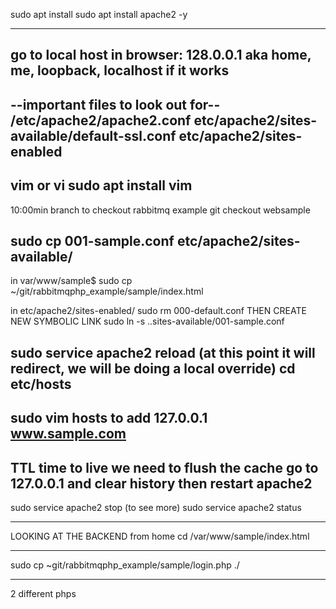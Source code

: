 sudo apt install
sudo apt install apache2 -y

----------------------------------
go to local host in browser:
128.0.0.1
aka home, me, loopback, localhost
if it works
----------------------------------
--important files to look out for--
/etc/apache2/apache2.conf
etc/apache2/sites-available/default-ssl.conf
etc/apache2/sites-enabled
----------------------------------
vim or vi
sudo apt install vim
-------------------------
10:00min
branch to checkout
rabbitmq example
git checkout websample

sudo cp 001-sample.conf etc/apache2/sites-available/
----------------------------------------------------
in var/www/sample$
sudo cp ~/git/rabbitmqphp_example/sample/index.html

in etc/apache2/sites-enabled/
sudo rm 000-default.conf
THEN CREATE NEW SYMBOLIC LINK
sudo ln -s ..sites-available/001-sample.conf

sudo service apache2 reload
(at this point it will redirect, we will be doing a local override)
cd etc/hosts
---------
sudo vim hosts
to add
127.0.0.1 www.sample.com
-------------------------------------
TTL 
time to live
we need to flush the cache
go to 127.0.0.1 and clear history
then restart apache2
--
sudo service apache2 stop
(to see more)
sudo service apache2 status

-------------------------------------
LOOKING AT THE BACKEND
from home cd
/var/www/sample/index.html

-----------------------------

sudo cp ~git/rabbitmqphp_example/sample/login.php ./

------------------------------
2 different phps





